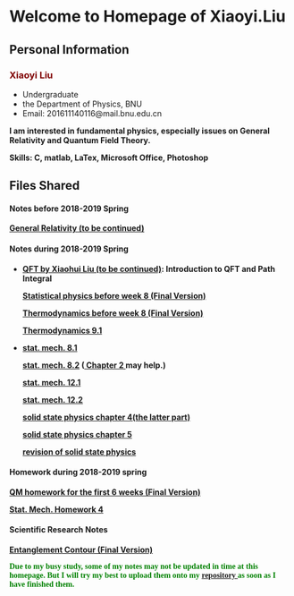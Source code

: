 # Welcome to Homepage of Xiaoyi.Liu

## Personal Information

<p><b><h3><font color="maroon" >Xiaoyi Liu</font></h3></b></p>
<ul>
   <li>Undergraduate </li> 
   <li>the Department of Physics, BNU</li> 
   <li>Email: 201611140116@mail.bnu.edu.cn</li>
</ul>   

   
<p><b>I am interested in fundamental physics, especially issues on General Relativity and Quantum Field Theory.</b></p>
<p><b>Skills: C, matlab, LaTex, Microsoft Office, Photoshop</b></p>
<p><b>   </b></p>
<p><b>  </b></p>

## Files Shared

#### Notes before 2018-2019 Spring
<p><b><a href = "https://XiaoYLiu.GitHub.io/General Relativity (to be continued).pdf"> General Relativity (to be continued) </a></b></p>



#### Notes during 2018-2019 Spring 
<ul>
<li><p><b><a href = "https://XiaoYLiu.GitHub.io/QFT by Xiaohui Liu .pdf"> QFT by Xiaohui Liu  (to be continued)</a>: Introduction to QFT and Path Integral</b></p> </li>

<p><b><a href = "https://XiaoYLiu.GitHub.io/statistical%20physics%20before%20week%208.pdf"> Statistical physics before week 8 (Final Version) </a></b></p> 
<p><b><a href = "https://XiaoYLiu.GitHub.io/thermodynamics%20before%20week%208.pdf"> Thermodynamics before week 8 (Final Version)</a></b></p>

<p><b><a href = "https://XiaoYLiu.GitHub.io/thermodynamics 9.1.pdf"> Thermodynamics 9.1</a> </b></p>


<li><p><b><a href = "https://XiaoYLiu.GitHub.io/Stat. Mech. 8.1.pdf"> stat. mech. 8.1</a></b></p>

<p><b><a href = "https://XiaoYLiu.GitHub.io/Stat. Mech. 8.2.pdf"> stat. mech. 8.2</a> (<a href = "https://XiaoYLiu.GitHub.io/chapter 2.pdf"> Chapter 2 </a> may help.)</b></p>

<p><b><a href = "https://XiaoYLiu.GitHub.io/Stat. Mech. 12.1.pdf"> stat. mech. 12.1</a> </b></p>
<p><b><a href = "https://XiaoYLiu.GitHub.io/Stat. Mech. 12.2.pdf"> stat. mech. 12.2</a> </b></p></li>

<p><b><a href = "https://XiaoYLiu.GitHub.io/solid%20state%20physics%20chapter%204%EF%BC%88the%20latter%20part%EF%BC%89.pdf">  solid state physics chapter 4(the latter part)</a> </b></p>

<p><b><a href = "https://XiaoYLiu.GitHub.io/solid state physics chapter 5.pdf">  solid state physics chapter 5</a> </b></p>

<p><b><a href = "https://XiaoYLiu.GitHub.io/Solid State Physics mindmap.pdf">  revision of solid state physics</a> </b></p>

</ul>

<p><b></b></p>
<!--<p><b>The following notes are taken when I learn SOLID STATE PHYSICS (Oxford) at Bilibili. I hope this may help.</b></p>
<p><b>.</b></p>
-->


#### Homework during 2018-2019 spring
<p><b><a href = "https://XiaoYLiu.GitHub.io/QM homework for the first 6 weeks .pdf"> QM homework for the first 6 weeks (Final Version) </a></b></p> 

<p><b><a href="https://XiaoYLiu.GitHub.io/stat.%20Mech.%20Homework%204.pdf"> Stat. Mech. Homework 4</a></b></p>


#### Scientific Research Notes
<p><b><a href = "https://XiaoYLiu.GitHub.io/Entanglement contour notes .pdf"> Entanglement Contour (Final Version)</a></b></p> 




 

<p><b>   </b></p>
<p><b> <font face="Myriad Pro" color="green" >Due to my busy study, some of my notes may not be updated in time at this homepage. But I will try my best to upload them onto my <a href = "https://github.com/XiaoYLiu/XiaoYLiu.GitHub.io"> repository </a>as soon as I have finished them. </font></b></p>
